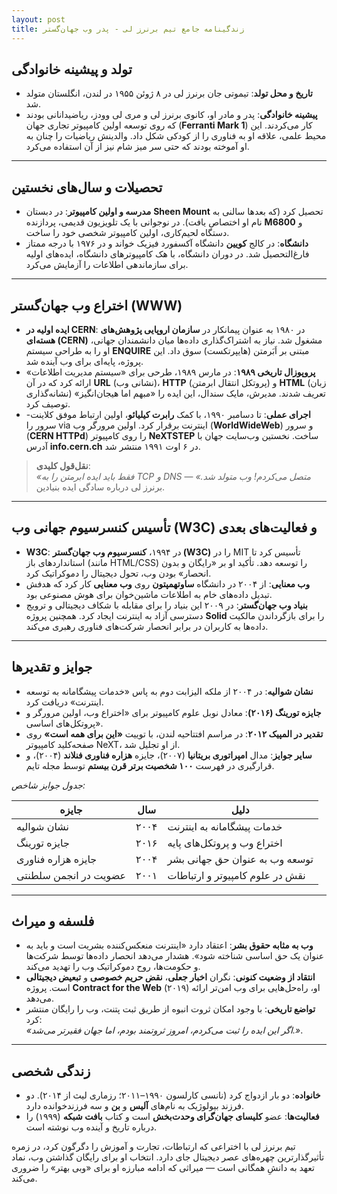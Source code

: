 ```yaml
---
layout: post
title: زندگینامه جامع تیم برنرز لی - پدر وب جهان‌گستر
---
```


## **تولد و پیشینه خانوادگی**
- **تاریخ و محل تولد**: تیموتی جان برنرز لی در ۸ ژوئن ۱۹۵۵ در لندن، انگلستان متولد شد.
- **پیشینه خانوادگی**: پدر و مادر او، کانوی برنرز لی و مری لی وودز، ریاضیدانانی بودند که روی توسعه اولین کامپیوتر تجاری جهان (**Ferranti Mark 1**) کار می‌کردند. این محیط علمی، علاقه او به فناوری را از کودکی شکل داد. والدینش ریاضیات را چنان به او آموخته بودند که حتی سر میز شام نیز از آن استفاده می‌کرد.

---

## **تحصیلات و سال‌های نخستین**
- **مدرسه و اولین کامپیوتر**: در دبستان **Sheen Mount** تحصیل کرد (که بعدها سالنی به نام او اختصاص یافت). در نوجوانی با یک تلویزیون قدیمی، پردازنده **M6800** و دستگاه لحیم‌کاری، اولین کامپیوتر شخصی خود را ساخت.
- **دانشگاه**: در کالج **کویین** دانشگاه آکسفورد فیزیک خواند و در ۱۹۷۶ با درجه ممتاز فارغ‌التحصیل شد. در دوران دانشگاه، با هک کامپیوترهای دانشگاه، ایده‌های اولیه برای سازماندهی اطلاعات را آزمایش می‌کرد.

---

## **اختراع وب جهان‌گستر (WWW)**
- **ایده اولیه در CERN**: در ۱۹۸۰ به عنوان پیمانکار در **سازمان اروپایی پژوهش‌های هسته‌ای (CERN)** مشغول شد. نیاز به اشتراک‌گذاری داده‌ها میان دانشمندان جهانی، او را به طراحی سیستم **ENQUIRE** مبتنی بر اَبَرمتن (هایپرتکست) سوق داد. این پروژه، پایه‌ای برای وب آینده شد.
- **پروپوزال تاریخی ۱۹۸۹**: در مارس ۱۹۸۹، طرحی برای «سیستم مدیریت اطلاعات» ارائه کرد که در آن **URL** (نشانی وب)، **HTTP** (پروتکل انتقال ابرمتن) و **HTML** (زبان نشانه‌گذاری) تعریف شدند. مدیرش، مایک سندال، این ایده را «مبهم اما هیجان‌انگیز» توصیف کرد.
- **اجرای عملی**: تا دسامبر ۱۹۹۰، با کمک **رابرت کیلیائو**، اولین ارتباط موفق کلاینت-سرور را via اینترنت برقرار کرد. اولین مرورگر وب (**WorldWideWeb**) و سرور (**CERN HTTPd**) را روی کامپیوتر **NeXTSTEP** ساخت. نخستین وب‌سایت جهان با آدرس **info.cern.ch** در ۶ اوت ۱۹۹۱ منتشر شد.
> **نقل‌قول کلیدی**:  
> *«فقط باید ایده ابرمتن را به TCP و DNS متصل می‌کردم! وب متولد شد.»* — برنرز لی درباره سادگی ایده بنیادین.

---

## **تأسیس کنسرسیوم جهانی وب (W3C) و فعالیت‌های بعدی**
- **W3C**: در ۱۹۹۴، **کنسرسیوم وب جهان‌گستر (W3C)** را در MIT تأسیس کرد تا استانداردهای باز (مانند HTML/CSS) را توسعه دهد. تأکید او بر «رایگان و بدون انحصار» بودن وب، تحول دیجیتال را دموکراتیک کرد.
- **وب معنایی**: از ۲۰۰۴ در دانشگاه **ساوتهمپتون** روی **وب معنایی** کار کرد که هدفش تبدیل داده‌های خام به اطلاعات ماشین‌خوان برای هوش مصنوعی بود.
- **بنیاد وب جهان‌گستر**: در ۲۰۰۹ این بنیاد را برای مقابله با شکاف دیجیتالی و ترویج دسترسی آزاد به اینترنت ایجاد کرد. همچنین پروژه **Solid** را برای بازگرداندن مالکیت داده‌ها به کاربران در برابر انحصار شرکت‌های فناوری رهبری می‌کند.

---

## **جوایز و تقدیرها**
- **نشان شوالیه**: در ۲۰۰۴ از ملکه الیزابت دوم به پاس «خدمات پیشگامانه به توسعه اینترنت» دریافت کرد.
- **جایزه تورینگ (۲۰۱۶)**: معادل نوبل علوم کامپیوتر برای «اختراع وب، اولین مرورگر و پروتکل‌های اساسی».
- **تقدیر در المپیک ۲۰۱۲**: در مراسم افتتاحیه لندن، با توییت **«این برای همه است»** روی صفحه‌کلید کامپیوتر NeXT، از او تجلیل شد.
- **سایر جوایز**: مدال **امپراتوری بریتانیا** (۲۰۰۷)، جایزه **هزاره فناوری فنلاند** (۲۰۰۴)، و قرارگیری در فهرست **۱۰۰ شخصیت برتر قرن بیستم** توسط مجله تایم.

*جدول جوایز شاخص:*  

| **جایزه**               | **سال** | **دلیل**                                  |
|--------------------------|---------|--------------------------------------------|
| نشان شوالیه             | ۲۰۰۴    | خدمات پیشگامانه به اینترنت                |
| جایزه تورینگ            | ۲۰۱۶    | اختراع وب و پروتکل‌های پایه              |
| جایزه هزاره فناوری      | ۲۰۰۴    | توسعه وب به عنوان حق جهانی بشر            |
| عضویت در انجمن سلطنتی   | ۲۰۰۱    | نقش در علوم کامپیوتر و ارتباطات           |

---

## **فلسفه و میراث**
- **وب به مثابه حقوق بشر**: اعتقاد دارد «اینترنت منعکس‌کننده بشریت است و باید به عنوان یک حق اساسی شناخته شود». هشدار می‌دهد انحصار داده‌ها توسط شرکت‌ها و حکومت‌ها، روح دموکراتیک وب را تهدید می‌کند.
- **انتقاد از وضعیت کنونی**: نگران **اخبار جعلی**، **نقض حریم خصوصی** و **تبعیض دیجیتالی** است. پروژه **Contract for the Web** (۲۰۱۹) او، راه‌حل‌هایی برای وب امن‌تر ارائه می‌دهد.
- **تواضع تاریخی**: با وجود امکان ثروت انبوه از طریق ثبت پتنت، وب را رایگان منتشر کرد:  
  *«اگر این ایده را ثبت می‌کردم، امروز ثروتمند بودم، اما جهان فقیرتر می‌شد.»*.

---

## **زندگی شخصی**
- **خانواده**: دو بار ازدواج کرد (نانسی کارلسون ۱۹۹۰–۲۰۱۱؛ رزماری لیث از ۲۰۱۴). دو فرزند بیولوژیک به نام‌های **آلیس** و **بن** و سه فرزندخوانده دارد.
- **فعالیت‌ها**: عضو **کلیسای جهان‌گرای وحدت‌بخش** است و کتاب **بافت شبکه** (۱۹۹۹) را درباره تاریخ و آینده وب نوشته است.

تیم برنرز لی با اختراعی که ارتباطات، تجارت و آموزش را دگرگون کرد، در زمره تأثیرگذارترین چهره‌های عصر دیجیتال جای دارد. انتخاب او برای رایگان گذاشتن وب، نماد تعهد به دانشِ همگانی است — میراثی که ادامه مبارزه او برای «وبی بهتر» را ضروری می‌کند.
